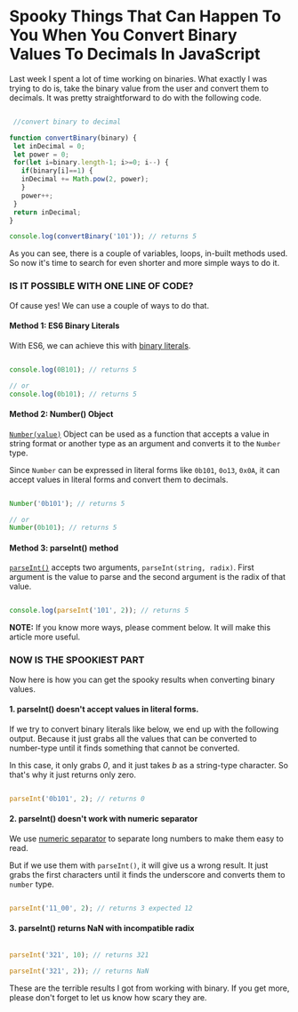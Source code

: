 # Spooky Things That Can Happen To You When You Convert Binary Values To Decimals In JavaScript


Last week I spent a lot of time working on binaries. What exactly I was trying to do is, take the binary value from the user and convert them to decimals. It was pretty straightforward to do with the following code.


```javascript

 //convert binary to decimal

function convertBinary(binary) {
 let inDecimal = 0;
 let power = 0;
 for(let i=binary.length-1; i>=0; i--) {
   if(binary[i]==1) {
   inDecimal += Math.pow(2, power);   
   }
   power++;
 }
 return inDecimal;
}

console.log(convertBinary('101')); // returns 5

```


As you can see, there is a couple of variables, loops, in-built methods used. So now it's time to search for even shorter and more simple ways to do it.



### IS IT POSSIBLE WITH ONE LINE OF CODE?

Of cause yes! 
We can use a couple of ways to do that.


#### Method 1: ES6 Binary Literals 

With ES6, we can achieve this with [binary literals](https://developer.mozilla.org/en-US/docs/Web/JavaScript/Guide/Numbers_and_dates#numbers "Binary Numbers").


```javascript

console.log(0B101); // returns 5

// or
console.log(0b101); // returns 5

```


#### Method 2: Number() Object

[`Number(value)`](https://developer.mozilla.org/en-US/docs/Web/JavaScript/Reference/Global_Objects/Number#description "Number") Object can be used as a function that accepts a value in string format or another type as an argument and converts it to the `Number` type.

Since `Number` can be expressed in literal forms like `0b101`, `0o13`, `0x0A`, it can accept values in literal forms and convert them to decimals. 


```javascript

Number('0b101'); // returns 5

// or 
Number(0b101); // returns 5

```



#### Method 3: parseInt() method

[`parseInt()`](https://developer.mozilla.org/en-US/docs/Web/JavaScript/Reference/Global_Objects/parseInt "parseInt()") accepts two arguments, `parseInt(string, radix)`. First argument is the value to parse and the second argument is the radix of that value.



```javascript

console.log(parseInt('101', 2)); // returns 5

```


**NOTE:** If you know more ways, please comment below. It will make this article more useful.



### NOW IS THE SPOOKIEST PART

Now here is how you can get the spooky results when converting binary values.

#### 1. parseInt() doesn't accept values in literal forms.

If we try to convert binary literals like below, we end up with the following output. Because it just grabs all the values that can be converted to number-type until it finds something that cannot be converted. 

In this case, it only grabs *0*, and it just takes *b* as a string-type character. So that's why it just returns only zero.


```javascript

parseInt('0b101', 2); // returns 0

```


#### 2. parseInt() doesn't work with numeric separator

We use [numeric separator](https://developer.mozilla.org/en-US/docs/Web/JavaScript/Reference/Lexical_grammar#numeric_separators) to separate long numbers to make them easy to read.

But if we use them with `parseInt()`, it will give us a wrong result. It just grabs the first characters until it finds the underscore and converts them to `number` type. 


```javascript

parseInt('11_00', 2); // returns 3 expected 12

```


#### 3. parseInt() returns **NaN** with incompatible radix


```javascript

parseInt('321', 10); // returns 321

parseInt('321', 2)); // returns NaN

```


These are the terrible results I got from working with binary. If you get more, please don't forget to let us know how scary they are.
